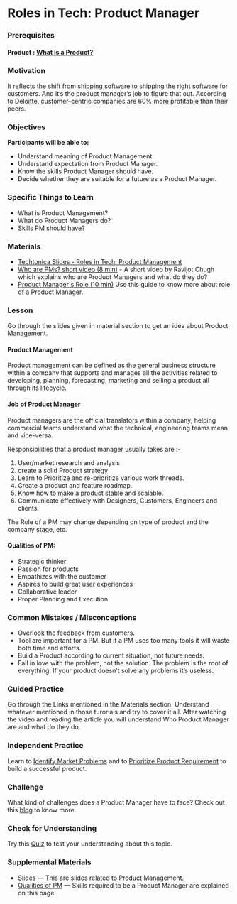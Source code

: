 # Roles in Tech: Product Manager

### Prerequisites

#### Product : [What is a Product?](https://economictimes.indiatimes.com/definition/product)

### Motivation

It reflects the shift from shipping software to shipping the right software for customers. And it’s the product manager’s job to figure that out. According to Deloitte, customer-centric companies are 60% more profitable than their peers.

### Objectives

**Participants will be able to:**

- Understand meaning of Product Management.
- Understand expectation from Product Manager.
- Know the skills Product Manager should have.
- Decide whether they are suitable for a future as a Product Manager.

### Specific Things to Learn

- What is Product Management?
- What do Product Managers do?
- Skills PM should have?

### Materials

- [Techtonica Slides - Roles in Tech: Product Management](https://docs.google.com/presentation/d/1BxTU4nugas3Z30kIawpJtLhSBL6b5tF1P-d03Hm_JOI/edit?usp=sharing)
- [ Who are PMs? short video (8 min)](https://www.youtube.com/watch?v=2dczveSrsv8) - A short video by Ravijot Chugh which explains who are Product Managers and what do they do?
- [ Product Manager's Role (10 min)](https://www.altexsoft.com/blog/business/product-management-main-stages-and-product-manager-role/) Use this guide to know more about role of a Product Manager.

### Lesson

Go through the slides given in material section to get an idea about Product Management.

#### Product Management

Product management can be defined as the general business structure within a company that supports and manages all the activities related to developing, planning, forecasting, marketing and selling a product all through its lifecycle.

#### Job of Product Manager

Product managers are the official translators within a company, helping commercial teams understand what the technical, engineering teams mean and vice-versa.

Responsibilities that a product manager usually takes are :-

1. User/market research and analysis
2. create a solid Product strategy
3. Learn to Prioritize and re-prioritize various work threads.
4. Create a product and feature roadmap.
5. Know how to make a product stable and scalable.
6. Communicate effectively with Designers, Customers, Engineers and clients.

The Role of a PM may change depending on type of product and the company stage, etc.

#### Qualities of PM:

- Strategic thinker
- Passion for products
- Empathizes with the customer
- Aspires to build great user experiences
- Collaborative leader
- Proper Planning and Execution

### Common Mistakes / Misconceptions

- Overlook the feedback from customers.
- Tool are important for a PM. But if a PM uses too many tools it will waste both time and efforts.
- Build a Product according to current situation, not future needs.
- Fall in love with the problem, not the solution. The problem is the root of everything. If your product doesn’t solve any problems it’s useless.

### Guided Practice

Go through the Links mentioned in the Materials section. Understand whatever mentioned in those turorials and try to cover it all. After watching the video and reading the article you will understand Who Product Manager are and what do they do.

### Independent Practice

Learn to [Identify Market Problems](https://learn.marsdd.com/mars-library/identifying-market-problems/) and to [Prioritize Product Requirement](https://learn.marsdd.com/mars-library/prioritizing-product-requirements/) to build a successful product.

### Challenge

What kind of challenges does a Product Manager have to face? Check out this [blog](https://productcoalition.com/the-6-biggest-challenges-facing-product-management-teams-in-2018-ef9fd9cfdb9a) to know more.

### Check for Understanding

Try this [Quiz](https://study.com/academy/practice/quiz-worksheet-what-is-product-management.html) to test your understanding about this topic.

### Supplemental Materials

- [Slides](https://www.slideshare.net/jysimon/01-pm101-howtocreateproductscustomerslovejysimonjul2014) — This are slides related to Product Management.
- [Qualities of PM](https://www.linkedin.com/pulse/20140410232440-137353-9-qualities-of-a-great-product-manager/) — Skills required to be a Product Manager are explained on this page.
